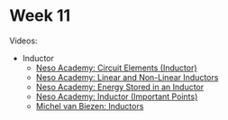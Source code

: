 # Week 11

Videos:
- Inductor
    - [Neso Academy: Circuit Elements (Inductor)](https://www.youtube.com/watch?v=1eJTz4RmMHc&list=PLBlnK6fEyqRgLR-hMp7wem-bdVN1iEhsh&index=15)
    - [Neso Academy: Linear and Non-Linear Inductors](https://www.youtube.com/watch?v=e26A3-V19Nw&list=PLBlnK6fEyqRgLR-hMp7wem-bdVN1iEhsh&index=16)
    - [Neso Academy: Energy Stored in an Inductor](https://www.youtube.com/watch?v=_91Zv3CZ4qc&list=PLBlnK6fEyqRgLR-hMp7wem-bdVN1iEhsh&index=17)
    - [Neso Academy: Inductor (Important Points)](https://www.youtube.com/watch?v=OfsAu7HAla8&list=PLBlnK6fEyqRgLR-hMp7wem-bdVN1iEhsh&index=18)
    - [Michel van Biezen: Inductors](https://www.youtube.com/playlist?list=PLX2gX-ftPVXUCWdUJJFtkXRKfhpzPR-f_)